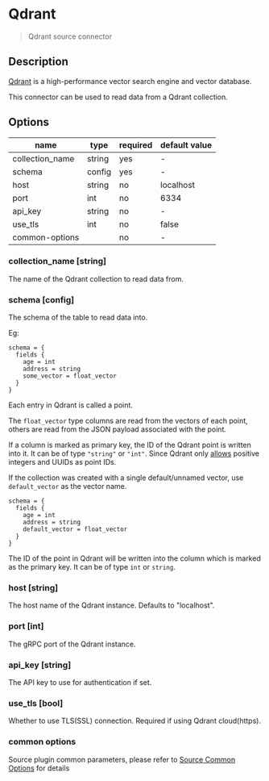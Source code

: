 # Qdrant

> Qdrant source connector

## Description

[Qdrant](https://qdrant.tech/) is a high-performance vector search engine and vector database.

This connector can be used to read data from a Qdrant collection.

## Options

|      name       |  type  | required | default value |
|-----------------|--------|----------|---------------|
| collection_name | string | yes      | -             |
| schema          | config | yes      | -             |
| host            | string | no       | localhost     |
| port            | int    | no       | 6334          |
| api_key         | string | no       | -             |
| use_tls         | int    | no       | false         |
| common-options  |        | no       | -             |

### collection_name [string]

The name of the Qdrant collection to read data from.

### schema [config]

The schema of the table to read data into.

Eg:

```hocon
schema = {
  fields {
    age = int
    address = string
    some_vector = float_vector
  }
}
```

Each entry in Qdrant is called a point.

The `float_vector` type columns are read from the vectors of each point, others are read from the JSON payload associated with the point.

If a column is marked as primary key, the ID of the Qdrant point is written into it. It can be of type `"string"` or `"int"`. Since Qdrant only [allows](https://qdrant.tech/documentation/concepts/points/#point-ids) positive integers and UUIDs as point IDs.

If the collection was created with a single default/unnamed vector, use `default_vector` as the vector name.

```hocon
schema = {
  fields {
    age = int
    address = string
    default_vector = float_vector
  }
}
```

The ID of the point in Qdrant will be written into the column which is marked as the primary key. It can be of type `int` or `string`.

### host [string]

The host name of the Qdrant instance. Defaults to "localhost".

### port [int]

The gRPC port of the Qdrant instance.

### api_key [string]

The API key to use for authentication if set.

### use_tls [bool]

Whether to use TLS(SSL) connection. Required if using Qdrant cloud(https).

### common options

Source plugin common parameters, please refer to [Source Common Options](common-options.md) for details
